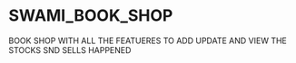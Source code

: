 # SWAMI_BOOK_SHOP
BOOK SHOP WITH ALL THE FEATUERES TO ADD UPDATE AND VIEW THE STOCKS SND SELLS HAPPENED 
